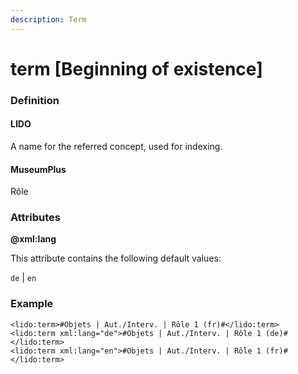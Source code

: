 ```yaml
---
description: Term
---
```


# term \[Beginning of existence\]

### Definition

#### LIDO

A name for the referred concept, used for indexing.

#### MuseumPlus

Rôle

### Attributes

**@xml:lang**

This attribute contains the following default values:

`de` \| `en`

### Example

```markup
<lido:term>#Objets | Aut./Interv. | Rôle 1 (fr)#</lido:term>
<lido:term xml:lang="de">#Objets | Aut./Interv. | Rôle 1 (de)#</lido:term>
<lido:term xml:lang="en">#Objets | Aut./Interv. | Rôle 1 (fr)#</lido:term>
```

